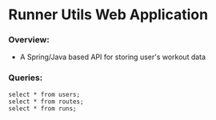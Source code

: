 # Runner Utils Web Application

### Overview:

* A Spring/Java based API for storing user's workout data

### Queries:

```
select * from users;
select * from routes;
select * from runs;
```
